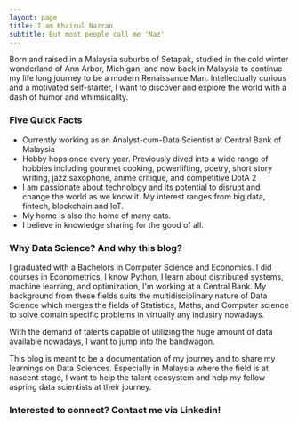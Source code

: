 ```yaml
---
layout: page
title: I am Khairul Nazran
subtitle: But most people call me 'Naz'
---
```


Born and raised in a Malaysia suburbs of Setapak, studied in the cold winter wonderland of Ann Arbor, Michigan, and now back in Malaysia to continue my life long journey to be a modern Renaissance Man. Intellectually curious and a motivated self-starter, I want to discover and explore the world with a dash of humor and whimsicality. 

### Five Quick Facts
- Currently working as an Analyst-cum-Data Scientist at Central Bank of Malaysia
- Hobby hops once every year. Previously dived into a wide range of hobbies including gourmet cooking, powerlifting, poetry, short story writing, jazz saxophone, anime critique, and competitive DotA 2
- I am passionate about technology and its potential to disrupt and change the world as we know it. My interest ranges from big data, fintech, blockchain and IoT.
- My home is also the home of many cats.
- I believe in knowledge sharing for the good of all.

### Why Data Science? And why this blog?

I graduated with a Bachelors in Computer Science and Economics. I did courses in Econometrics, I know Python, I learn about distributed systems, machine learning, and optimization, I'm working at a Central Bank. My background from these fields suits the multidisciplinary nature of Data Science which merges the fields of Statistics, Maths, and Computer science to solve domain specific problems in virtually any industry nowadays. 

With the demand of talents capable of utilizing the huge amount of data available nowadays, I want to jump into the bandwagon.

This blog is meant to be a documentation of my journey and to share my learnings on Data Sciences. Especially in Malaysia where the field is at nascent stage, I want to help the talent ecosystem and help my fellow aspring data scientists at their journey.

### Interested to connect? Contact me via Linkedin!
